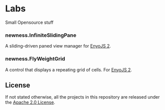 Labs
====

Small Opensource stuff

### newness.InfiniteSlidingPane
A sliding-driven paned view manager for [EnyoJS 2](http://www.enyojs.com).

### newness.FlyWeightGrid
A control that displays a repeating grid of cells. For [EnyoJS 2](http://www.enyojs.com).

License
-------

If not stated otherwise, all the projects in this repository are released under the [Apache 2.0 License](http://www.apache.org/licenses/LICENSE-2.0).